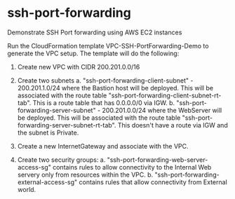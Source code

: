# ssh-port-forwarding
Demonstrate SSH Port forwarding using AWS EC2 instances

Run the CloudFormation template VPC-SSH-PortForwarding-Demo to generate the VPC setup. The template will do the following: 
1. Create new VPC with CIDR 200.201.0.0/16
2. Create two subnets 
   a. "ssh-port-forwarding-client-subnet" - 200.201.1.0/24 where the Bastion host will be deployed. This will be associated with the route table "ssh-port-forwarding-client-subnet-rt-tab". This is a route table that has 0.0.0.0/0 via IGW.
   b. "ssh-port-forwarding-server-subnet" - 200.201.0.0/24 where the WebServer will be deployed. This will be associated with the route table "ssh-port-forwarding-server-subnet-rt-tab". This doesn't have a route via IGW and the subnet is Private. 

3. Create a new InternetGateway and associate with the VPC. 

4. Create two security groups: 
   a. "ssh-port-forwarding-web-server-access-sg" contains rules to allow connectivity to the  Internal Web servery only from resources within the VPC. 
   b. "ssh-port-forwarding-external-access-sg" contains rules that allow connectivity from External world.

